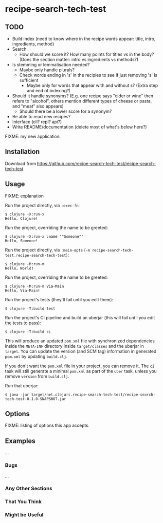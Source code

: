 # recipe-search-tech-test

## TODO
- Build index (need to know where in the recipe words appear: title, intro, ingredients, method)
- Search
  - How should we score it? How many points for titles vs in the body? (Does the section matter: intro vs ingredients vs methods?)
- Is stemming or lemmatisation needed?
  - Maybe only handle plurals?
  - Check words ending in 's' in the recipies to see if just removing 's' is sufficient
    - Maybe only for words that appear with and without s? (Extra step and end of indexing?)
- Should it handle synonyms? (E.g. one recipe says "cider or wine" then refers to "alcohol", others mention different types of cheese or pasta, and "meat" also appears)
  - Should there be a lower score for a synonym?
- Be able to read new recipes?
- Interface (cli? repl? api?)
- Write README/documentation (delete most of what's below here?)

FIXME: my new application.

## Installation

Download from https://github.com/recipe-search-tech-test/recipe-search-tech-test

## Usage

FIXME: explanation

Run the project directly, via `:exec-fn`:

    $ clojure -X:run-x
    Hello, Clojure!

Run the project, overriding the name to be greeted:

    $ clojure -X:run-x :name '"Someone"'
    Hello, Someone!

Run the project directly, via `:main-opts` (`-m recipe-search-tech-test.recipe-search-tech-test`):

    $ clojure -M:run-m
    Hello, World!

Run the project, overriding the name to be greeted:

    $ clojure -M:run-m Via-Main
    Hello, Via-Main!

Run the project's tests (they'll fail until you edit them):

    $ clojure -T:build test

Run the project's CI pipeline and build an uberjar (this will fail until you edit the tests to pass):

    $ clojure -T:build ci

This will produce an updated `pom.xml` file with synchronized dependencies inside the `META-INF`
directory inside `target/classes` and the uberjar in `target`. You can update the version (and SCM tag)
information in generated `pom.xml` by updating `build.clj`.

If you don't want the `pom.xml` file in your project, you can remove it. The `ci` task will
still generate a minimal `pom.xml` as part of the `uber` task, unless you remove `version`
from `build.clj`.

Run that uberjar:

    $ java -jar target/net.clojars.recipe-search-tech-test/recipe-search-tech-test-0.1.0-SNAPSHOT.jar

## Options

FIXME: listing of options this app accepts.

## Examples

...

### Bugs

...

### Any Other Sections
### That You Think
### Might be Useful

